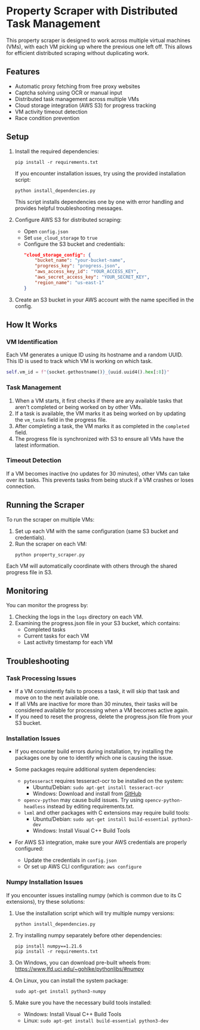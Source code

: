 # Property Scraper with Distributed Task Management

This property scraper is designed to work across multiple virtual machines (VMs), with each VM picking up where the previous one left off. This allows for efficient distributed scraping without duplicating work.

## Features

- Automatic proxy fetching from free proxy websites
- Captcha solving using OCR or manual input
- Distributed task management across multiple VMs
- Cloud storage integration (AWS S3) for progress tracking
- VM activity timeout detection
- Race condition prevention

## Setup

1. Install the required dependencies:
   ```
   pip install -r requirements.txt
   ```
   
   If you encounter installation issues, try using the provided installation script:
   ```
   python install_dependencies.py
   ```
   This script installs dependencies one by one with error handling and provides helpful troubleshooting messages.

2. Configure AWS S3 for distributed scraping:
   - Open `config.json`
   - Set `use_cloud_storage` to `true`
   - Configure the S3 bucket and credentials:
     ```json
     "cloud_storage_config": {
         "bucket_name": "your-bucket-name",
         "progress_key": "progress.json",
         "aws_access_key_id": "YOUR_ACCESS_KEY",
         "aws_secret_access_key": "YOUR_SECRET_KEY",
         "region_name": "us-east-1"
     }
     ```

3. Create an S3 bucket in your AWS account with the name specified in the config.

## How It Works

### VM Identification

Each VM generates a unique ID using its hostname and a random UUID. This ID is used to track which VM is working on which task.

```python
self.vm_id = f"{socket.gethostname()}_{uuid.uuid4().hex[:8]}"
```

### Task Management

1. When a VM starts, it first checks if there are any available tasks that aren't completed or being worked on by other VMs.
2. If a task is available, the VM marks it as being worked on by updating the `vm_tasks` field in the progress file.
3. After completing a task, the VM marks it as completed in the `completed` field.
4. The progress file is synchronized with S3 to ensure all VMs have the latest information.

### Timeout Detection

If a VM becomes inactive (no updates for 30 minutes), other VMs can take over its tasks. This prevents tasks from being stuck if a VM crashes or loses connection.

## Running the Scraper

To run the scraper on multiple VMs:

1. Set up each VM with the same configuration (same S3 bucket and credentials).
2. Run the scraper on each VM:
   ```
   python property_scraper.py
   ```

Each VM will automatically coordinate with others through the shared progress file in S3.

## Monitoring

You can monitor the progress by:

1. Checking the logs in the `logs` directory on each VM.
2. Examining the progress.json file in your S3 bucket, which contains:
   - Completed tasks
   - Current tasks for each VM
   - Last activity timestamp for each VM

## Troubleshooting

### Task Processing Issues
- If a VM consistently fails to process a task, it will skip that task and move on to the next available one.
- If all VMs are inactive for more than 30 minutes, their tasks will be considered available for processing when a VM becomes active again.
- If you need to reset the progress, delete the progress.json file from your S3 bucket.

### Installation Issues
- If you encounter build errors during installation, try installing the packages one by one to identify which one is causing the issue.
- Some packages require additional system dependencies:
  - `pytesseract` requires tesseract-ocr to be installed on the system:
    - Ubuntu/Debian: `sudo apt-get install tesseract-ocr`
    - Windows: Download and install from [GitHub](https://github.com/UB-Mannheim/tesseract/wiki)
  - `opencv-python` may cause build issues. Try using `opencv-python-headless` instead by editing requirements.txt.
  - `lxml` and other packages with C extensions may require build tools:
    - Ubuntu/Debian: `sudo apt-get install build-essential python3-dev`
    - Windows: Install Visual C++ Build Tools

- For AWS S3 integration, make sure your AWS credentials are properly configured:
  - Update the credentials in `config.json`
  - Or set up AWS CLI configuration: `aws configure`

### Numpy Installation Issues

If you encounter issues installing numpy (which is common due to its C extensions), try these solutions:

1. Use the installation script which will try multiple numpy versions:
   ```
   python install_dependencies.py
   ```

2. Try installing numpy separately before other dependencies:
   ```
   pip install numpy==1.21.6
   pip install -r requirements.txt
   ```

3. On Windows, you can download pre-built wheels from:
   https://www.lfd.uci.edu/~gohlke/pythonlibs/#numpy

4. On Linux, you can install the system package:
   ```
   sudo apt-get install python3-numpy
   ```

5. Make sure you have the necessary build tools installed:
   - Windows: Install Visual C++ Build Tools
   - Linux: `sudo apt-get install build-essential python3-dev`

